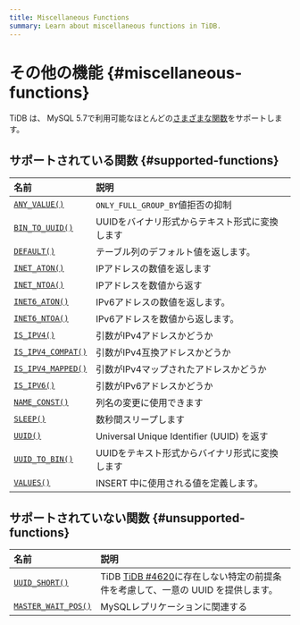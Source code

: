 ```yaml
---
title: Miscellaneous Functions
summary: Learn about miscellaneous functions in TiDB.
---
```


# その他の機能 {#miscellaneous-functions}

TiDB は、 MySQL 5.7で利用可能なほとんどの[さまざまな関数](https://dev.mysql.com/doc/refman/5.7/en/miscellaneous-functions.html)をサポートします。

## サポートされている関数 {#supported-functions}

| 名前                                                                                                                 | 説明                                     |
| :----------------------------------------------------------------------------------------------------------------- | :------------------------------------- |
| [`ANY_VALUE()`](https://dev.mysql.com/doc/refman/5.7/en/miscellaneous-functions.html#function_any-value)           | `ONLY_FULL_GROUP_BY`値拒否の抑制             |
| [`BIN_TO_UUID()`](https://dev.mysql.com/doc/refman/8.0/en/miscellaneous-functions.html#function_bin-to-uuid)       | UUIDをバイナリ形式からテキスト形式に変換します              |
| [`DEFAULT()`](https://dev.mysql.com/doc/refman/5.7/en/miscellaneous-functions.html#function_default)               | テーブル列のデフォルト値を返します。                     |
| [`INET_ATON()`](https://dev.mysql.com/doc/refman/5.7/en/miscellaneous-functions.html#function_inet-aton)           | IPアドレスの数値を返します                         |
| [`INET_NTOA()`](https://dev.mysql.com/doc/refman/5.7/en/miscellaneous-functions.html#function_inet-ntoa)           | IPアドレスを数値から返す                          |
| [`INET6_ATON()`](https://dev.mysql.com/doc/refman/5.7/en/miscellaneous-functions.html#function_inet6-aton)         | IPv6アドレスの数値を返します。                      |
| [`INET6_NTOA()`](https://dev.mysql.com/doc/refman/5.7/en/miscellaneous-functions.html#function_inet6-ntoa)         | IPv6アドレスを数値から返します。                     |
| [`IS_IPV4()`](https://dev.mysql.com/doc/refman/5.7/en/miscellaneous-functions.html#function_is-ipv4)               | 引数がIPv4アドレスかどうか                        |
| [`IS_IPV4_COMPAT()`](https://dev.mysql.com/doc/refman/5.7/en/miscellaneous-functions.html#function_is-ipv4-compat) | 引数がIPv4互換アドレスかどうか                      |
| [`IS_IPV4_MAPPED()`](https://dev.mysql.com/doc/refman/5.7/en/miscellaneous-functions.html#function_is-ipv4-mapped) | 引数がIPv4マップされたアドレスかどうか                  |
| [`IS_IPV6()`](https://dev.mysql.com/doc/refman/5.7/en/miscellaneous-functions.html#function_is-ipv6)               | 引数がIPv6アドレスかどうか                        |
| [`NAME_CONST()`](https://dev.mysql.com/doc/refman/5.7/en/miscellaneous-functions.html#function_name-const)         | 列名の変更に使用できます                           |
| [`SLEEP()`](https://dev.mysql.com/doc/refman/5.7/en/miscellaneous-functions.html#function_sleep)                   | 数秒間スリープします                             |
| [`UUID()`](https://dev.mysql.com/doc/refman/5.7/en/miscellaneous-functions.html#function_uuid)                     | Universal Unique Identifier (UUID) を返す |
| [`UUID_TO_BIN()`](https://dev.mysql.com/doc/refman/8.0/en/miscellaneous-functions.html#function_uuid-to-bin)       | UUIDをテキスト形式からバイナリ形式に変換します              |
| [`VALUES()`](https://dev.mysql.com/doc/refman/5.7/en/miscellaneous-functions.html#function_values)                 | INSERT 中に使用される値を定義します。                 |

## サポートされていない関数 {#unsupported-functions}

| 名前                                                                                                                   | 説明                                                                                                |
| :------------------------------------------------------------------------------------------------------------------- | :------------------------------------------------------------------------------------------------ |
| [`UUID_SHORT()`](https://dev.mysql.com/doc/refman/5.7/en/miscellaneous-functions.html#function_uuid-short)           | TiDB [TiDB #4620](https://github.com/pingcap/tidb/issues/4620)に存在しない特定の前提条件を考慮して、一意の UUID を提供します。 |
| [`MASTER_WAIT_POS()`](https://dev.mysql.com/doc/refman/5.7/en/miscellaneous-functions.html#function_master-pos-wait) | MySQLレプリケーションに関連する                                                                                |
